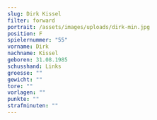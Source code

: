 ```yaml
---
slug: Dirk Kissel
filter: forward
portrait: /assets/images/uploads/dirk-min.jpg
position: F
spielernummer: "55"
vorname: Dirk
nachname: Kissel
geboren: 31.08.1985
schusshand: Links
groesse: ""
gewicht: ""
tore: ""
vorlagen: ""
punkte: ""
strafminuten: ""
---
```

